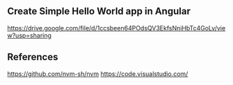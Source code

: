 ## Create Simple Hello World app in Angular

https://drive.google.com/file/d/1ccsbeen64POdsQV3EkfsNniHbTc4GoLv/view?usp=sharing

## References

https://github.com/nvm-sh/nvm
https://code.visualstudio.com/

